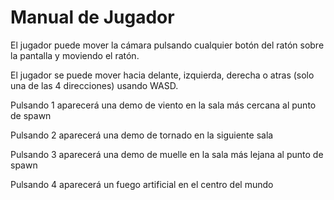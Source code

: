 # Manual de Jugador

El jugador puede mover la cámara pulsando cualquier botón del ratón sobre la pantalla y moviendo el ratón.

El jugador se puede mover hacia delante, izquierda, derecha o atras (solo una de las 4 direcciones) usando WASD.

Pulsando 1 aparecerá una demo de viento en la sala más cercana al punto de spawn

Pulsando 2 aparecerá una demo de tornado en la siguiente sala

Pulsando 3 aparecerá una demo de muelle en la sala más lejana al punto de spawn

Pulsando 4 aparecerá un fuego artificial en el centro del mundo
